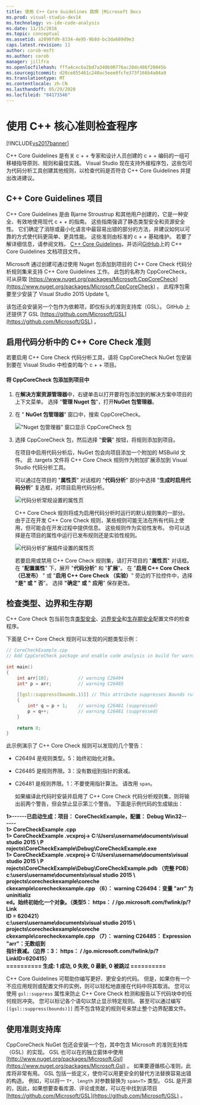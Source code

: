 ```yaml
---
title: 使用 C++ Core Guidelines 跳棋 |Microsoft Docs
ms.prod: visual-studio-dev14
ms.technology: vs-ide-code-analysis
ms.date: 11/15/2016
ms.topic: conceptual
ms.assetid: a2098fd9-8334-4e95-9b8d-bc3da689d9e3
caps.latest.revision: 11
author: corob-msft
ms.author: corob
manager: jillfra
ms.openlocfilehash: fffa4cec6a2bd7a340b90776ac20dc486f28045b
ms.sourcegitcommit: d20ce855461c240ac5eee0fcfe373f166b4a04a9
ms.translationtype: MT
ms.contentlocale: zh-CN
ms.lasthandoff: 05/29/2020
ms.locfileid: "84173546"
---
```

# <a name="using-the-c-core-guidelines-checkers"></a>使用 C++ 核心准则检查程序
[!INCLUDE[vs2017banner](../includes/vs2017banner.md)]

C++ Core Guidelines 是有关 c + + 专家和设计人员创建的 c + + 编码的一组可移植指导原则、规则和最佳实践。  Visual Studio 现在支持外接程序包，这些包可为代码分析工具创建其他规则，以检查代码是否符合 C++ Core Guidelines 并提出改进建议。  
  
## <a name="the-c-core-guidelines-project"></a>C++ Core Guidelines 项目  
 C++ Core Guidelines 是由 Bjarne Stroustrup 和其他用户创建的，它是一种安全、有效地使用现代 c + + 的指南。 这些指南强调了静态类型安全和资源安全性。 它们确定了消除或最小化语言中最容易出错的部分的方法，并建议如何以可靠的方式使代码更简单、更具性能。 这些准则由标准的 c + + 基础维护。 若要了解详细信息，请参阅文档， [C++ Core Guidelines](http://isocpp.github.io/CppCoreGuidelines/CppCoreGuidelines)，并访问[GitHub](https://github.com/isocpp/CppCoreGuidelines)上的 C++ Core Guidelines 文档项目文件。  
  
 Microsoft 通过创建可通过使用 Nuget 包添加到项目的 C++ Core Check 代码分析规则集来支持 C++ Core Guidelines 工作。 此包的名称为 CppCoreCheck，可从获取 [https://www.nuget.org/packages/Microsoft.CppCoreCheck](https://www.nuget.org/packages/Microsoft.CppCoreCheck) 。 此程序包需要至少安装了 Visual Studio 2015 Update 1。  
  
 该包还会安装另一个包作为依赖项，即仅标头的准则支持库（GSL）。 GitHub 上还提供了 GSL [https://github.com/Microsoft/GSL](https://github.com/Microsoft/GSL) 。  
  
## <a name="enable-the-c-core-check-guidelines-in-code-analysis"></a>启用代码分析中的 C++ Core Check 准则  
 若要启用 C++ Core Check 代码分析工具，请将 CppCoreCheck NuGet 包安装到要在 Visual Studio 中检查的每个 c + + 项目。  
  
#### <a name="to-add-the-microsoftcppcorecheck-package-to-your-project"></a>将 CppCoreCheck 包添加到项目中  
  
1. 在**解决方案资源管理器**中，右键单击以打开要将包添加到的解决方案中项目的上下文菜单。 选择 "**管理 Nuget 包**"，打开**NuGet 包管理器**。  
  
2. 在 " **NuGet 包管理器**" 窗口中，搜索 CppCoreCheck。  
  
    !["Nuget 包管理器" 窗口显示 CppCoreCheck 包](../code-quality/media/cppcorecheck-nuget-window.PNG "CPPCoreCheck_Nuget_Window")  
  
3. 选择 CppCoreCheck 包，然后选择 "**安装**" 按钮，将规则添加到项目。  
  
   在项目中启用代码分析后，NuGet 包会向项目添加一个附加的 MSBuild 文件。 此 .targets 文件将 C++ Core Check 规则作为附加扩展添加到 Visual Studio 代码分析工具。  
  
   可以通过在项目的 "**属性页**" 对话框的 "**代码分析**" 部分中选择 "**生成时启用代码分析**" 复选框，对项目启用代码分析。  
  
   ![代码分析常规设置的属性页](../code-quality/media/cppcorecheck-codeanalysis-general.png "CPPCoreCheck_CodeAnalysis_General")  
  
   C++ Core Check 规则将成为启用代码分析时运行的默认规则集的一部分。 由于正在开发 C++ Core Check 规则，某些规则可能无法在所有代码上使用，但可能会在开发过程中提供信息。 这些规则作为实验性发布。 你可以选择是在项目的属性中运行已发布规则还是实验性规则。  
  
   ![代码分析扩展插件设置的属性页](../code-quality/media/cppcorecheck-codeanalysis-extensions.png "CPPCoreCheck_CodeAnalysis_Extensions")  
  
   若要启用或禁用 C++ Core Check 规则集，请打开项目的 "**属性页**" 对话框。 在 "**配置属性**" 下，展开 "**代码分析**" 和 "**扩展**"。 在 "**启用 C++ Core Check （已发布）** " 或 "**启用 C++ Core Check （实验）**" 旁边的下拉控件中，选择 **"是" 或 "** **否**"。 选择 **"确定" 或 "** **应用**" 保存更改。  
  
## <a name="check-types-bounds-and-lifetimes"></a>检查类型、边界和生存期  
 C++ Core Check 包当前包含[类型安全](http://isocpp.github.io/CppCoreGuidelines/CppCoreGuidelines#SS-type)、[边界安全](http://isocpp.github.io/CppCoreGuidelines/CppCoreGuidelines#SS-bounds)和[生存期安全](http://isocpp.github.io/CppCoreGuidelines/CppCoreGuidelines#SS-lifetime)配置文件的检查程序。  
  
 下面是 C++ Core Check 规则可以发现的问题类型示例：  
  
```cpp  
// CoreCheckExample.cpp  
// Add CppCoreCheck package and enable code analysis in build for warnings.  
  
int main()  
{  
    int arr[10];           // warning C26494  
    int* p = arr;          // warning C26485  
  
    [[gsl::suppress(bounds.1)]] // This attribute suppresses Bounds rule #1  
    {  
        int* q = p + 1;    // warning C26481 (suppressed)  
        p = q++;           // warning C26481 (suppressed)  
    }  
  
    return 0;  
}  
```  
  
 此示例演示了 C++ Core Check 规则可以发现的几个警告：  
  
- C26494 是规则类型。5：始终初始化对象。  
  
- C26485 是规则界限。3：没有数组到指针的衰减。  
  
- C26481 是规则界限。1：不要使用指针算法。 请改用 `span`。  
  
  如果编译此代码时安装并启用了 C++ Core Check 代码分析规则集，则将输出前两个警告，但会禁止显示第三个警告。 下面是示例代码的生成输出：  
  
**1>------已启动生成：项目： CoreCheckExample，配置： Debug Win32--**  
**----**  
**1> CoreCheckExample .cpp**  
**1> CoreCheckExample .vcxproj-> C:\Users\username\documents\visual studio 2015 \ P**  
**rojects\CoreCheckExample\Debug\CoreCheckExample.exe**  
**1> CoreCheckExample .vcxproj-> C:\Users\username\documents\visual studio 2015 \ P**  
**rojects\CoreCheckExample\Debug\CoreCheckExample.pdb （完整 PDB）**  
**c:\users\username\documents\visual studio 2015 \ projects\corecheckexample\coreche**  
**ckexample\corecheckexample.cpp （6）： warning C26494：变量 "arr" 为 uninitializ**  
**ed。始终初始化一个对象。（类型5： https： \/ /go.microsoft.com/fwlink/p/?Link**  
**ID = 620421）**  
**c:\users\username\documents\visual studio 2015 \ projects\corecheckexample\coreche**  
**ckexample\corecheckexample.cpp （7）： warning C26485： Expression "arr"：无数组到**  
**指针衰减。（边界：3： https： \/ /go.microsoft.com/fwlink/p/?LinkID=620415）**  
**========== 生成: 1 成功, 0 失败, 0 最新, 0 被跳过 ==========** 

C++ Core Guidelines 可帮助你编写更好、更安全的代码。 但是，如果你有一个不应应用规则或配置文件的实例，则可以轻松地直接在代码中将其取消。 您可以使用 `gsl::suppress` 属性来防止 C++ Core Check 检测和报告以下代码块中的任何规则冲突。 您可以标记各个语句以禁止显示特定规则。 甚至可以通过编写 `[[gsl::suppress(bounds)]]` 而不包含特定的规则号来禁止整个边界配置文件。  
  
## <a name="use-the-guideline-support-library"></a>使用准则支持库  
 CppCoreCheck NuGet 包还会安装一个包，其中包含 Microsoft 的准则支持库（GSL）的实现。 GSL 也可以在的独立窗体中使用 [http://www.nuget.org/packages/Microsoft.Gsl](https://www.nuget.org/packages/Microsoft.Gsl) 。 如果要遵循核心准则，此库将非常有用。 GSL 包括一些定义，使你可以用更安全的替代方法替换容易出错的构造。 例如，可以将一 `T*, length` 对参数替换为 `span<T>` 类型。 GSL 是开源的，因此，如果想要查看库源、评论或贡献，可以在中找到该项目 [https://github.com/Microsoft/GSL](https://github.com/Microsoft/GSL) 。
